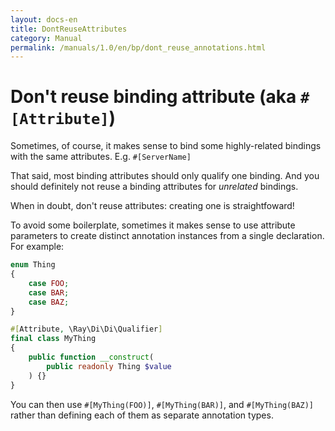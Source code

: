 ```yaml
---
layout: docs-en
title: DontReuseAttributes
category: Manual
permalink: /manuals/1.0/en/bp/dont_reuse_annotations.html
---
```

# Don't reuse binding attribute (aka `#[Attribute]`)

Sometimes, of course, it makes sense to bind some highly-related bindings with the same attributes. E.g. `#[ServerName]`

That said, most binding attributes should only qualify one binding. And you should definitely not reuse a binding attributes for *unrelated* bindings.

When in doubt, don't reuse attributes: creating one is straightfoward!

To avoid some boilerplate, sometimes it makes sense to use attribute parameters to create distinct annotation instances from a single declaration. For example:

```php
enum Thing
{
    case FOO;
    case BAR;
    case BAZ;
}

#[Attribute, \Ray\Di\Di\Qualifier]
final class MyThing
{
    public function __construct(
        public readonly Thing $value
    ) {}
}
```

You can then use `#[MyThing(FOO)]`, `#[MyThing(BAR)]`, and `#[MyThing(BAZ)]` rather than defining each of them as separate annotation types.
